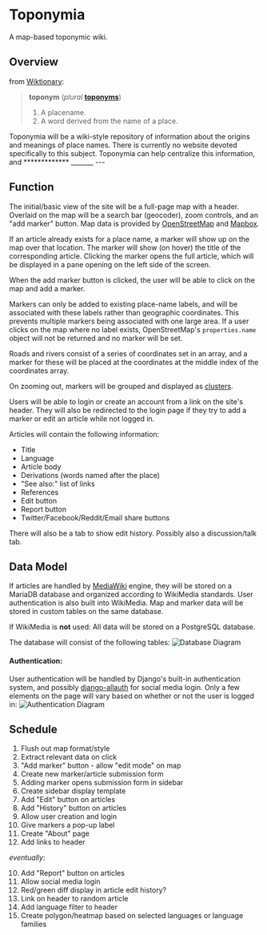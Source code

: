 # Toponymia
A map-based toponymic wiki. 
## Overview
from [Wiktionary](https://en.wiktionary.org/wiki/toponym):

> **toponym** (_plural_ **[toponyms](https://en.wiktionary.org/wiki/toponyms#English "toponyms")**)
> 1.  A placename.
> 2.  A word derived from the name of a place.

Toponymia will be a wiki-style repository of information about the origins and meanings of place names.  There is currently no website devoted specifically to this subject. Toponymia can help centralize this information, and ************* _______ ---

## Function
The initial/basic view of the site will be a full-page map with a header. Overlaid on the map will be a search bar (geocoder), zoom controls, and an "add marker" button. Map data is provided by [OpenStreetMap](https://www.openstreetmap.org) and [Mapbox](https://www.mapbox.com/).

If an article already exists for a place name, a marker will show up on the map over that location. The marker will show (on hover) the title of the corresponding article. Clicking the marker opens the full article, which will be displayed in a pane opening on the left side of the screen.

When the add marker button is clicked, the user will be able to click on the map and add a marker.

Markers can only be added to existing place-name labels, and will be associated with these labels rather than geographic coordinates. This prevents multiple markers being associated with one large area. If a user clicks on the map where no label exists, OpenStreetMap's `properties.name` object will not be returned and no marker will be set.

Roads and rivers consist of a series of coordinates set in an array, and a marker for these will be placed at the coordinates at the middle index of the coordinates array. 

On zooming out, markers will be grouped and displayed as [clusters](https://docs.mapbox.com/mapbox-gl-js/example/cluster/).

Users will be able to login or create an account from a link on the site's header. They will also be redirected to the login page if they try to add a marker or edit an article while not logged in.

Articles will contain the following information:

 - Title
 - Language
 - Article body
 - Derivations (words named after the place)
 - "See also:" list of links 
 - References
 - Edit button
 - Report button
 - Twitter/Facebook/Reddit/Email share buttons
 
There will also be a tab to show edit history. Possibly also a discussion/talk tab.

## Data Model


If articles are handled by [MediaWiki](https://www.mediawiki.org/wiki/MediaWiki)  engine, they will be stored on a MariaDB database and organized according to WikiMedia standards. User authentication is also built into WikiMedia. Map and marker data will be stored in custom tables on the same database.

If WikiMedia is **not** used:
All data will be stored on a PostgreSQL database. 

The database will consist of the following tables:
![Database Diagram](https://i.imgur.com/W5vHzgU.png)

#### Authentication:
User authentication will be handled by Django's built-in authentication system, and possibly  [django-allauth](https://github.com/pennersr/django-allauth/) for social media login. 
Only a few elements on the page will vary based on whether or not the user is logged in:
![Authentication Diagram](https://i.imgur.com/A6mLONy.png)

##  Schedule
 1. Flush out map format/style
 2. Extract relevant data on click
 3. "Add marker" button - allow "edit mode" on map
 4. Create new marker/article submission form
 5. Adding marker opens submission form in sidebar
 6. Create sidebar display template
 7. Add "Edit" button on articles
 8. Add "History" button on articles
 9. Allow user creation and login
 7. Give markers a pop-up label
 8. Create "About" page
 8. Add links to header 
 
*eventually*:

 10. Add "Report" button on articles
 11. Allow social media login
 14. Red/green diff display in article edit history?
 12. Link on header to random article
 13. Add language filter to header
 14. Create polygon/heatmap based on selected languages or language families

